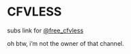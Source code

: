 # CFVLESS

subs link for [@free_cfvless](https://t.me/free_cfvless)

oh btw,  i’m not the owner of that channel.
